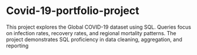 # Covid-19-portfolio-project

This project explores the Global COVID-19 dataset using SQL. Queries focus on infection rates, recovery rates, and regional mortality patterns. The project demonstrates SQL proficiency in data cleaning, aggregation, and reporting

